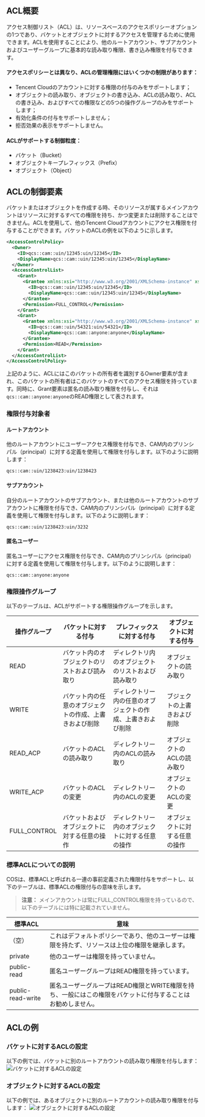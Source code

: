 ## ACL概要
アクセス制御リスト（ACL）は、リソースベースのアクセスポリシーオプションの1つであり、バケットとオブジェクトに対するアクセスを管理するために使用できます。ACLを使用することにより、他のルートアカウント、サブアカウントおよびユーザーグループに基本的な読み取り権限、書き込み権限を付与できます。

#### アクセスポリシーとは異なり、ACLの管理権限にはいくつかの制限があります：
- Tencent Cloudのアカウントに対する権限の付与のみをサポートします；
- オブジェクトの読み取り、オブジェクトの書き込み、ACLの読み取り、ACLの書き込み、およびすべての権限などの5つの操作グループのみをサポートします；
- 有効化条件の付与をサポートしません；
- 拒否効果の表示をサポートしません。

#### ACLがサポートする制御粒度：
- バケット（Bucket）
- オブジェクトキープレフィックス（Prefix）
- オブジェクト（Object）

## ACLの制御要素
バケットまたはオブジェクトを作成する時、そのリソースが属するメインアカウントはリソースに対するすべての権限を持ち、かつ変更または削除することはできません。ACLを使用して、他のTencent Cloudアカウントにアクセス権限を付与することができます。バケットのACLの例を以下のように示します。
```xml
<AccessControlPolicy>
  <Owner>
    <ID>qcs::cam::uin/12345:uin/12345</ID>
    <DisplayName>qcs::cam::uin/12345:uin/12345</DisplayName>
  </Owner>
  <AccessControlList>
    <Grant>
      <Grantee xmlns:xsi="http://www.w3.org/2001/XMLSchema-instance" xsi:type="RootAccount">
        <ID>qcs::cam::uin/12345:uin/12345</ID>
        <DisplayName>qcs::cam::uin/12345:uin/12345</DisplayName>
      </Grantee>
      <Permission>FULL_CONTROL</Permission>
    </Grant>
    <Grant>
      <Grantee xmlns:xsi="http://www.w3.org/2001/XMLSchema-instance" xsi:type="RootAccount">
        <ID>qcs::cam::uin/54321:uin/54321</ID>
        <DisplayName>qcs::cam::anyone:anyone</DisplayName>
      </Grantee>
      <Permission>READ</Permission>
    </Grant>
  </AccessControlList>
</AccessControlPolicy>
```
上記のように、ACLにはこのバケットの所有者を識別するOwner要素が含まれ、このバケットの所有者はこのバケットのすべてのアクセス権限を持っています。同時に、Grant要素は匿名の読み取り権限を付与し、それは`qcs::cam::anyone:anyone`のREAD権限として表されます。

### 権限付与対象者
#### ルートアカウント
他のルートアカウントにユーザーアクセス権限を付与でき、CAM内のプリンシパル（principal）に対する定義を使用して権限を付与します。以下のように説明します：
```
qcs::cam::uin/1238423:uin/1238423
```

#### サブアカウント
自分のルートアカウントのサブアカウント、または他のルートアカウントのサブアカウントに権限を付与でき、CAM内のプリンシパル（principal）に対する定義を使用して権限を付与します。以下のように説明します：
```
qcs::cam::uin/1238423:uin/3232
```

#### 匿名ユーザー
匿名ユーザーにアクセス権限を付与でき、CAM内のプリンシパル（principal）に対する定義を使用して権限を付与します。以下のように説明します：
```
qcs::cam::anyone:anyone
```

### 権限操作グループ
以下のテーブルは、ACLがサポートする権限操作グループを示します。

| 操作グループ          | バケットに対する付与             | プレフィックスに対する付与             | オブジェクトに対する付与      |
| ------------ | ----------------- | ---------------- | --------- |
| READ         | バケット内のオブジェクトのリストおよび読み取り      | ディレクトリ内のオブジェクトのリストおよび読み取り      | オブジェクトの読み取り      |
| WRITE        | バケット内の任意のオブジェクトの作成、上書きおよび削除 | ディレクトリー内の任意のオブジェクトの作成、上書きおよび削除 | ブジェクトの上書きおよび削除   |
| READ_ACP     | バケットのACLの読み取り        | ディレクトリー内のACLの読み取り       | オブジェクトのACLの読み取り |
| WRITE_ACP    | バケットのACLの変更        | ディレクトリー内のACLの変更       | オブジェクトのACLの変更 |
| FULL_CONTROL | バケットおよびオブジェクトに対する任意の操作      | ディレクトリー内のオブジェクトに対する任意の操作     | オブジェクトに対する任意の操作 |

### 標準ACLについての説明
COSは、標準ACLと呼ばれる一連の事前定義された権限付与をサポートし、以下のテーブルは、標準ACLの権限付与の意味を示します。
> **注意：**
>メインアカウントは常にFULL_CONTROL権限を持っているので、以下のテーブルには特に記載されていません。

| 標準ACL            | 意味                                      |
| ----------------- | --------------------------------------- |
| （空）               | これはデフォルトポリシーであり、他のユーザーは権限を持たず、リソースは上位の権限を継承します。                 |
| private           | 他のユーザーは権限を持っていません。                                |
| public-read       | 匿名ユーザーグループはREAD権限を持っています。                        |
| public-read-write | 匿名ユーザーグループはREAD権限とWRITE権限を持ち、一般にはこの権限をバケットに付与することはお勧めしません。

## ACLの例
### バケットに対するACLの設定
以下の例では、バケットに別のルートアカウントの読み取り権限を付与します：
![バケットに対するACLの設定](//mc.qcloudimg.com/static/img/7088f7b6c3336668b4b04f63392e069d/image.jpg)

### オブジェクトに対するACLの設定
以下の例では、あるオブジェクトに別のルートアカウントの読み取り権限を付与します：
![オブジェクトに対するACLの設定](//mc.qcloudimg.com/static/img/9ed379e66236d84bdd3c070e99f95e7d/image.jpg)
